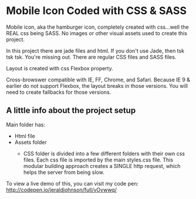 <h1>Mobile Icon Coded with CSS & SASS</h1>
Mobile icon, aka the hamburger icon, completely created with css...well the REAL css being SASS. No images or other visual assets used to create this project. 

In this project there are jade files and html. If you don't use Jade, then tsk tsk tsk. You're missing out. There are regular CSS files and SASS files. 

Layout is created with css Flexbox property. 

Cross-browswer compatible with IE, FF, Chrome, and Safari. Because IE 9 & earlier do not support Flexbox, the layout breaks in those versions. You will need to create fallbacks for those versions. 

<h2>A little info about the project setup</h2>
Main folder has:
<ul>

<li>Html file</li>
<li>Assets folder</li>
<ul>
<li>CSS folder is divided into a few different folders with their own css files. Each css file is imported by the main styles.css file. This modular building approach creates a SINGLE http request, which helps the server from being slow.</li>
</ul>

</ul>

To view a live demo of this, you can visit my code pen: <br>
http://codepen.io/jeraldjohnson/full/vOvwwq/
